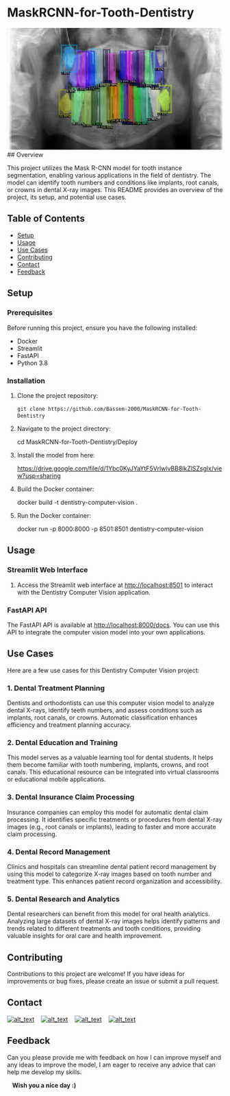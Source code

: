 # MaskRCNN-for-Tooth-Dentistry
<div align="center">
    <img src="https://github.com/Bassem-2000/MaskRCNN-for-Tooth-Dentistry/blob/main/Deploy/images/Screenshot%202023-09-09%20042132.png?raw=true">
  </div>
## Overview

This project utilizes the Mask R-CNN model for tooth instance segmentation, enabling various applications in the field of dentistry. The model can identify tooth numbers and conditions like implants, root canals, or crowns in dental X-ray images. This README provides an overview of the project, its setup, and potential use cases.

## Table of Contents

- [Setup](#setup)
- [Usage](#usage)
- [Use Cases](#use-cases)
- [Contributing](#contributing)
- [Contact](#Contact)
- [Feedback](#Feedback)

## Setup

### Prerequisites

Before running this project, ensure you have the following installed:

- Docker
- Streamlit
- FastAPI
- Python 3.8

### Installation

1. Clone the project repository:

    ```
   git clone https://github.com/Bassem-2000/MaskRCNN-for-Tooth-Dentistry
    ```

2. Navigate to the project directory:

   cd MaskRCNN-for-Tooth-Dentistry/Deploy
   
4. Install the model from here:

    https://drive.google.com/file/d/1Ybc0KyJYaYtF5VrlwlvBB8lkZlSZsglx/view?usp=sharing
    
6. Build the Docker container:

   docker build -t dentistry-computer-vision .

7. Run the Docker container:

   docker run -p 8000:8000 -p 8501:8501 dentistry-computer-vision



## Usage

### Streamlit Web Interface

1. Access the Streamlit web interface at [http://localhost:8501](http://localhost:8501) to interact with the Dentistry Computer Vision application.

### FastAPI API

The FastAPI API is available at [http://localhost:8000/docs](http://localhost:8000/docs). You can use this API to integrate the computer vision model into your own applications.

## Use Cases

Here are a few use cases for this Dentistry Computer Vision project:

### 1. Dental Treatment Planning

Dentists and orthodontists can use this computer vision model to analyze dental X-rays, identify teeth numbers, and assess conditions such as implants, root canals, or crowns. Automatic classification enhances efficiency and treatment planning accuracy.

### 2. Dental Education and Training

This model serves as a valuable learning tool for dental students. It helps them become familiar with tooth numbering, implants, crowns, and root canals. This educational resource can be integrated into virtual classrooms or educational mobile applications.

### 3. Dental Insurance Claim Processing

Insurance companies can employ this model for automatic dental claim processing. It identifies specific treatments or procedures from dental X-ray images (e.g., root canals or implants), leading to faster and more accurate claim processing.

### 4. Dental Record Management

Clinics and hospitals can streamline dental patient record management by using this model to categorize X-ray images based on tooth number and treatment type. This enhances patient record organization and accessibility.

### 5. Dental Research and Analytics

Dental researchers can benefit from this model for oral health analytics. Analyzing large datasets of dental X-ray images helps identify patterns and trends related to different treatments and tooth conditions, providing valuable insights for oral care and health improvement.


## Contributing

Contributions to this project are welcome! If you have ideas for improvements or bug fixes, please create an issue or submit a pull request.

## Contact

[<img alt="alt_text" width="30px" src="https://cdn2.iconfinder.com/data/icons/social-media-2285/512/1_Whatsapp2_colored_svg-512.png" />](https://wa.me/+201006491306)
&nbsp;&nbsp;
[<img alt="alt_text" width="30px" src="https://cdn2.iconfinder.com/data/icons/social-media-2285/512/1_Linkedin_unofficial_colored_svg-512.png" />](https://www.linkedin.com/in/bassem-ahmed-ahmed/)
&nbsp;&nbsp;
[<img alt="alt_text" width="30px" src="https://cdn4.iconfinder.com/data/icons/social-media-logos-6/512/112-gmail_email_mail-256.png" />](mailto:bassemahmed.am@gmail.com)
&nbsp;&nbsp;
[<img alt="alt_text" width="30px" src="https://cdn2.iconfinder.com/data/icons/social-media-2285/512/1_Facebook2_colored_svg-512.png" />](https://www.facebook.com/bassem.ahmed.7712/)


## Feedback

Can you please provide me with feedback on how I can improve myself and any ideas to improve the model, I am eager to receive any advice that can help me develop my skills.

&nbsp;&nbsp;
**Wish you a nice day :)**


